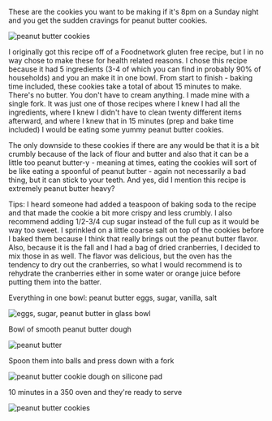 These are the cookies you want to be making if it's 8pm on a Sunday night and you get the sudden cravings for peanut butter cookies.

![peanut butter cookies](../img/31-2.jpg "")

I originally got this recipe off of a Foodnetwork gluten free recipe, but I in no way chose to make these for health related reasons.  I chose this recipe because it had 5 ingredients (3-4 of which you can find in probably 90% of households) and you an make it in one bowl.  From start to finish - baking time included, these cookies take a total of about 15 minutes to make.  There's no butter.  You don't have to cream anything.  I made mine with a single fork.  It was just one of those recipes where I  knew I had all the ingredients, where I knew I didn't have to clean twenty different items afterward, and where I knew that in 15 minutes (prep and bake time included) I would be eating some yummy peanut butter cookies.

The only downside to these cookies if there are any would be that it is a bit crumbly because of the lack of flour and butter and also that it can be a little too peanut butter-y - meaning at times, eating the cookies will sort of be like eating a spoonful of peanut butter - again not necessarily a bad thing, but it can stick to your teeth.  And yes, did I mention this recipe is extremely peanut butter heavy?

Tips: I heard someone had added a teaspoon of baking soda to the recipe and that made the cookie a bit more crispy and less crumbly.  I also recommend adding 1/2-3/4 cup sugar instead of the full cup as it would be way too sweet.  I sprinkled on a little coarse salt on top of the cookies before I baked them because I think that really brings out the peanut butter flavor. Also, because it is the fall and I had a bag of dried cranberries, I decided to mix those in as well.  The flavor was delicious, but the oven has the tendency to dry out the cranberries, so what I would recommend is to rehydrate the cranberries either in some water or orange juice before putting them into the batter.

Everything in one bowl: peanut butter eggs, sugar, vanilla, salt

![eggs, sugar, peanut butter in glass bowl](../img/31-3.jpg "")

Bowl of smooth peanut butter dough

![peanut butter](../img/31-4.jpg "")

Spoon them into balls and press down with a fork

![peanut butter cookie dough on silicone pad](../img/31-5.jpg "")

10 minutes in a 350 oven and they're ready to serve

![peanut butter cookies](../img/31-6.jpg "")

